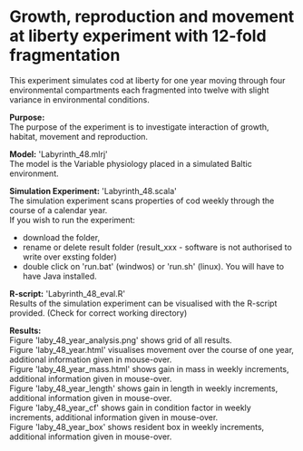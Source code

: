 # Growth, reproduction and movement at liberty experiment with 12-fold fragmentation

This experiment simulates cod at liberty for one year moving through four environmental compartments each fragmented into twelve with slight variance in environmental conditions.

**Purpose:**<br>
The purpose of the experiment is to investigate interaction of growth, habitat, movement and reproduction.


**Model:** 'Labyrinth_48.mlrj'<br>
The model is the Variable physiology placed in a simulated Baltic environment.


**Simulation Experiment:** 'Labyrinth_48.scala'<br>
The simulation experiment scans properties of cod weekly through the course of a calendar year. <br>
If you wish to run the experiment:
* download the folder, 
* rename or delete result folder (result_xxx - software is not authorised to write over exsting folder)
* double click on 'run.bat' (windwos) or 'run.sh' (linux). 
You will have to have Java installed.


**R-script:** 'Labyrinth_48_eval.R'<br>
Results of the simulation experiment can be visualised with the R-script provided. (Check for correct working directory)


**Results:**<br>
Figure 'laby_48_year_analysis.png' shows grid of all results. <br>
Figure 'laby_48_year.html' visualises movement over the course of one year, additional information given in mouse-over. <br>
Figure 'laby_48_year_mass.html' shows gain in mass in weekly increments, additional information given in mouse-over. <br>
Figure 'laby_48_year_length' shows gain in length in weekly increments, additional information given in mouse-over. <br>
Figure 'laby_48_year_cf' shows gain in condition factor in weekly increments, additional information given in mouse-over. <br>
Figure 'laby_48_year_box' shows resident box in weekly increments, additional information given in mouse-over. <br>
